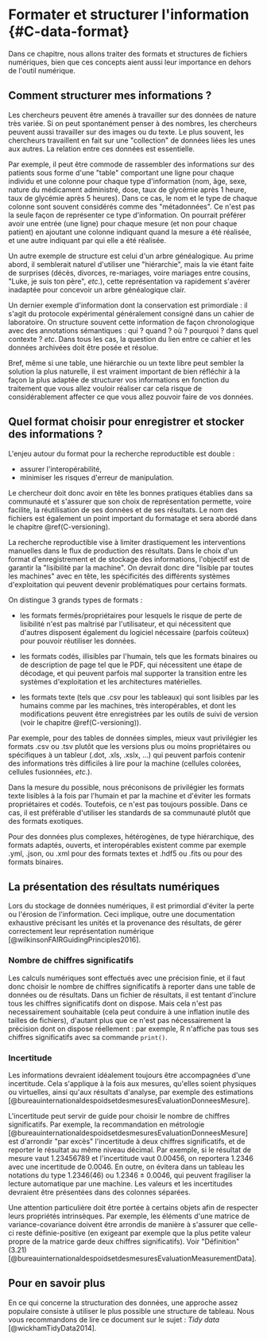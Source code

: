 # Formater et structurer l'information {#C-data-format}

Dans ce chapitre, nous allons traiter des formats et structures 
de fichiers numériques, bien que ces concepts aient aussi leur importance
en dehors de l'outil numérique. 


## Comment structurer mes informations ?

Les chercheurs peuvent être amenés à travailler sur des données de
nature très variée. Si on peut spontanément penser à des nombres, les 
chercheurs peuvent aussi travailler sur des images ou du texte. Le plus 
souvent, les chercheurs travaillent en fait sur une "collection" de données 
liées les unes aux autres. La relation entre ces données est essentielle. 

Par exemple, il peut être commode de rassembler des informations sur
des patients sous forme d'une "table" comportant une ligne pour chaque
individu et une colonne pour chaque type d'information (nom, âge,
sexe, nature du médicament administré, dose, taux de glycémie après 1
heure, taux de glycémie après 5 heures). Dans ce cas, le nom et le
type de chaque colonne sont souvent considérés comme des
"métadonnées". Ce n'est pas la seule façon de représenter ce type
d'information. On pourrait préférer avoir une entrée (une ligne) pour chaque
mesure (et non pour chaque patient) en ajoutant une colonne indiquant
quand la mesure a été réalisée, et une autre indiquant par qui elle a été réalisée. 

Un autre exemple de structure est celui d'un arbre généalogique. Au prime abord, 
il semblerait naturel d'utiliser une "hiérarchie", mais la vie étant faite de 
surprises (décès, divorces, re-mariages, voire mariages entre cousins, "Luke, je suis ton père", *etc*.), cette représentation va rapidement s'avérer inadaptée pour concevoir un arbre généalogique clair.

Un dernier exemple d'information dont la conservation est primordiale : 
il s'agit du protocole expérimental généralement consigné dans un cahier de 
laboratoire. On structure souvent cette information
de façon chronologique avec des annotations sémantiques : qui ? quand ?
où ? pourquoi ? dans quel contexte ? *etc*. Dans tous les cas, la question
du lien entre ce cahier et les données archivées doit être posée et
résolue.

Bref, même si une table, une hiérarchie ou un texte libre peut
sembler la solution la plus naturelle, il est vraiment important de
bien réfléchir à la façon la plus adaptée de structurer vos
informations en fonction du traitement que vous allez vouloir réaliser
car cela risque de considérablement affecter ce que vous allez pouvoir
faire de vos données.


## Quel format choisir pour enregistrer et stocker des informations ?

L'enjeu autour du format pour la recherche reproductible est double : 

 - assurer l'interopérabilité,
 - minimiser les risques d'erreur de manipulation.
 
Le chercheur doit donc avoir en tête les bonnes pratiques établies dans sa communauté et 
s'assurer que son choix de représentation permette, voire facilite,
la réutilisation de ses données et de ses résultats. Le nom des fichiers est également 
un point important du formatage et sera abordé dans le chapitre \@ref(C-versioning).


La recherche reproductible vise à limiter drastiquement les interventions manuelles dans 
le flux de production des résultats. Dans le choix d'un format d'enregistrement et de 
stockage des informations, l'objectif est de garantir la "lisibilité
par la machine". On devrait donc dire "lisible par toutes les machines" avec en tête,
les spécificités des différents systèmes d'exploitation qui peuvent devenir problématiques
pour certains formats. 

On distingue 3 grands types de formats :

 - les formats fermés/propriétaires pour lesquels le risque de perte de
 lisibilité n'est pas maîtrisé par l'utilisateur, et qui nécessitent que
 d'autres disposent également du logiciel nécessaire (parfois coûteux) pour
 pouvoir réutiliser les données.
  
 - les formats codés, illisibles par l'humain, tels que les formats binaires ou de
 description de page tel que le PDF, qui nécessitent une étape de décodage, et
 qui peuvent parfois mal supporter la transition entre les systèmes
 d'exploitation et les architectures matérielles.
 
 - les formats texte (tels que .csv pour les tableaux) qui sont lisibles par les
 humains comme par les machines, très interopérables, et dont les
 modifications peuvent être enregistrées par les outils de suivi de version
 (voir le chapitre \@ref(C-versioning)).

Par exemple, pour des tables de données simples, mieux vaut privilégier les formats .csv 
ou .tsv plutôt que les versions plus ou moins propriétaires ou spécifiques à un tableur 
(.dot, .xls, .xslx, ...) qui peuvent parfois contenir des informations très difficiles 
à lire pour la machine (cellules colorées, cellules fusionnées, *etc*.).

Dans la mesure du possible, nous préconisons de privilégier les
formats texte lisibles à la fois par l'humain et par la machine et
d'éviter les formats propriétaires et codés. Toutefois, ce n'est pas toujours
possible. Dans ce cas, il est préférable d'utiliser les standards de sa
communauté plutôt que des formats exotiques.

Pour des données plus complexes, hétérogènes, de type hiérarchique, des formats
adaptés, ouverts, et interopérables existent comme par exemple .yml, .json, ou .xml
pour des formats textes et .hdf5 ou .fits ou pour des formats binaires.


## La présentation des résultats numériques

Lors du stockage de données numériques, il est primordial d'éviter la perte ou l'érosion 
de l'information. Ceci implique, outre une documentation exhaustive précisant
les unités et la provenance des résultats, de gérer correctement leur représentation 
numérique [@wilkinsonFAIRGuidingPrinciples2016].

### Nombre de chiffres significatifs

Les calculs numériques sont effectués avec une précision finie, et il faut donc 
choisir le nombre de chiffres significatifs à reporter dans une table de données ou de 
résultats. Dans un fichier de résultats, il est tentant d'inclure tous les chiffres 
significatifs dont on dispose. Mais cela n'est pas necessairement souhaitable (cela peut conduire 
à une inflation inutile des tailles de fichiers), d'autant plus que ce n'est pas nécessairement la précision
dont on dispose réellement : par exemple, R n'affiche pas tous ses chiffres significatifs avec 
sa commande `print()`. 


### Incertitude

Les informations devraient idéalement toujours être accompagnées d'une incertitude. Cela 
s'applique à la fois aux mesures, qu'elles soient physiques ou virtuelles, ainsi qu'aux 
résultats d'analyse, par exemple des estimations [@bureauinternationaldespoidsetdesmesuresEvaluationDonneesMesure].

L'incertitude peut servir de guide pour choisir le nombre de chiffres significatifs. Par exemple, la recommandation en métrologie 
[@bureauinternationaldespoidsetdesmesuresEvaluationDonneesMesure] est d'arrondir "par excès" l'incertitude à 
deux chiffres significatifs, et de reporter le résultat au même niveau décimal. Par exemple, 
si le résultat de mesure vaut 1.23456789 et l'incertitude vaut 0.00456, on reportera 1.2346 
avec une incertitude de 0.0046. En outre, on évitera dans un tableau les notations du type 
1.2346(46) ou 1.2346 ± 0.0046, qui peuvent fragiliser la lecture automatique par une machine. Les valeurs et les incertitudes devraient être présentées dans des colonnes séparées.

Une attention particulière doit être portée à certains objets afin de respecter leurs propriétés
intrinsèques. Par exemple, les éléments d'une matrice de variance-covariance doivent être
arrondis de manière à s'assurer que celle-ci reste définie-positive (en exigeant par exemple 
que la plus petite valeur propre de la matrice garde deux chiffres significatifs). 
Voir "Définition" (3.21)[@bureauinternationaldespoidsetdesmesuresEvaluationMeasurementData].


## Pour en savoir plus

En ce qui concerne la structuration des données, une approche assez
populaire consiste à utiliser le plus possible une structure de tableau. Nous vous recommandons de lire ce document sur le sujet :
*Tidy data* [@wickhamTidyData2014].

